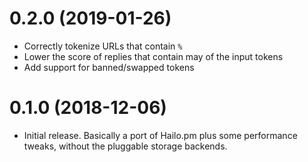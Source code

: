 # 0.2.0 (2019-01-26)

- Correctly tokenize URLs that contain `%`
- Lower the score of replies that contain may of the input tokens
- Add support for banned/swapped tokens

# 0.1.0 (2018-12-06)

- Initial release. Basically a port of Hailo.pm plus some performance
  tweaks, without the pluggable storage backends.
